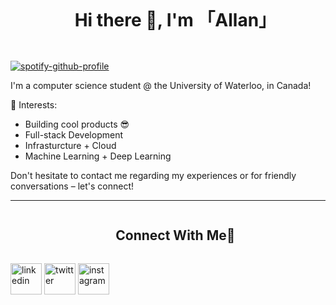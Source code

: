 <div id="user-content-toc" style="text-align: center;">
  <ul style="display: inline-block; text-align: left;">
    <summary><h1 style="display: inline-block">Hi there 👋, I'm 「Allan」 </h1></summary>
  </ul>
</div>

[![spotify-github-profile](https://spotify-github-profile.vercel.app/api/view?uid=allanyin17&cover_image=true&theme=novatorem&show_offline=false&background_color=000000&interchange=false&bar_color=53b14f&bar_color_cover=false)](https://spotify-github-profile.vercel.app/api/view?uid=allanyin17&redirect=true)


I'm a computer science student @ the University of Waterloo, in Canada!

🌱 Interests:
* Building cool products 😎
* Full-stack Development
* Infrasturcture + Cloud
* Machine Learning + Deep Learning

Don't hesitate to contact me regarding my experiences or for friendly conversations – let's connect!
 
<hr> 
<div id="user-content-toc">
  <ul align="center">
    <summary><h2 style="display: inline-block">Connect With Me🤝</h2></summary>
  </ul>
</div>

<p>
<a href="https://www.linkedin.com/in/allan-yin/" target="blank"><img align="center" src="https://user-images.githubusercontent.com/74038190/235294012-0a55e343-37ad-4b0f-924f-c8431d9d2483.gif" alt="linkedin" height="50" width="50" /></a>
<a href="https://twitter.com/AllanYin10" target="blank"><img align="center" src="https://user-images.githubusercontent.com/74038190/235294011-b8074c31-9097-4a65-a594-4151b58743a8.gif" alt="twitter" height="50" width="50" /></a> 
<a href="https://www.instagram.com/_allanyinn/" target="blank"><img align="center" src="https://user-images.githubusercontent.com/74038190/235294013-a33e5c43-a01c-43f6-b44d-a406d8b4ab75.gif" alt="instagram" height="50" width="50" /></a>
</p>
